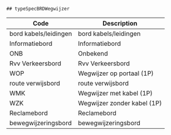 	## typeSpecBRDWegwijzer			
				
|	Code	|	Description	|
|	---	|	---	|
|	bord kabels/leidingen	|	bord kabels/leidingen	|
|	Informatiebord	|	Informatiebord	|
|	ONB	|	Onbekend	|
|	Rvv Verkeersbord	|	Rvv Verkeersbord	|
|	WOP	|	Wegwijzer op portaal (1P)	|
|	route verwijsbord	|	route verwijsbord	|
|	WMK	|	Wegwijzer met kabel (1P)	|
|	WZK	|	Wegwijzer zonder kabel (1P)	|
|	Reclamebord	|	Reclamebord	|
|	bewegwijzeringsbord	|	bewegwijzeringsbord	|
